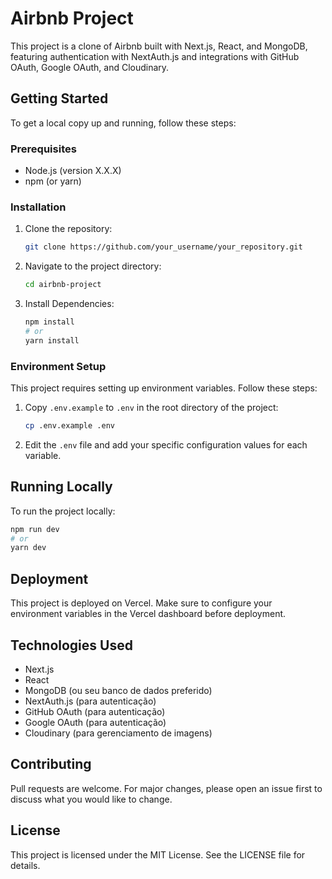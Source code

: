 # Airbnb Project

This project is a clone of Airbnb built with Next.js, React, and MongoDB, featuring authentication with NextAuth.js and integrations with GitHub OAuth, Google OAuth, and Cloudinary.

## Getting Started

To get a local copy up and running, follow these steps:

### Prerequisites

- Node.js (version X.X.X)
- npm (or yarn)

### Installation

1. Clone the repository:

    ```bash
    git clone https://github.com/your_username/your_repository.git
    ```

2. Navigate to the project directory:

    ```bash
    cd airbnb-project
    ```

3. Install Dependencies:

    ```bash
    npm install
    # or
    yarn install
    ```

### Environment Setup

This project requires setting up environment variables. Follow these steps:

1. Copy `.env.example` to `.env` in the root directory of the project:

    ```bash
    cp .env.example .env
    ```

2. Edit the `.env` file and add your specific configuration values for each variable.

## Running Locally

To run the project locally:

```bash
npm run dev
# or
yarn dev
```

## Deployment
This project is deployed on Vercel. Make sure to configure your environment variables in the Vercel dashboard before deployment.

## Technologies Used

- Next.js
- React
- MongoDB (ou seu banco de dados preferido)
- NextAuth.js (para autenticação)
- GitHub OAuth (para autenticação)
- Google OAuth (para autenticação)
- Cloudinary (para gerenciamento de imagens)

## Contributing
Pull requests are welcome. For major changes, please open an issue first to discuss what you would like to change.

## License
This project is licensed under the MIT License. See the LICENSE file for details.
